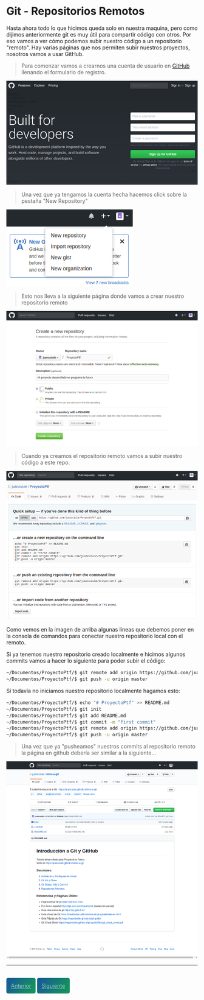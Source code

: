 # Git - Repositorios Remotos

Hasta ahora todo lo que hicimos queda solo en nuestra maquina, pero como dijimos anteriormente git es muy útil para compartir código con otros. Por eso vamos a ver cómo podemos subir nuestro código a un repositorio "remoto". Hay varias páginas que nos permiten subir nuestros proyectos, nosotros vamos a usar GitHub.

> Para comenzar vamos a crearnos una cuenta de usuario en [GitHub](https://github.com) llenando el formulario de registro.

![Landing GitHub](media/github.png)

> Una vez que ya tengamos la cuenta hecha hacemos click sobre la pestaña "New Repository"

![New Repository](media/nuevo-repo.png)

> Esto nos lleva a la siguiente página donde vamos a crear nuestro repositorio remoto

![Crear Repo](media/crear-repo.png)

> Cuando ya creamos el repositorio remoto vamos a subir nuestro código a este repo.

![Repo Creado](media/repo-creado.png)

Como vemos en la imagen de arriba algunas lineas que debemos poner en la consola de comandos para conectar nuestro repositorio local con el remoto.

Si ya tenemos nuestro repositorio creado localmente e hicimos algunos commits vamos a hacer lo siguiente para poder subir el código:

```bash
~/Documentos/ProyectoPtf/$ git remote add origin https://github.com/juancuiule/ProyectoPtf.git
~/Documentos/ProyectoPtf/$ git push -u origin master
```

Si todavía no iniciamos nuestro repositorio localmente hagamos esto:

```bash
~/Documentos/ProyectoPtf/$ echo "# ProyectoPtf" >> README.md
~/Documentos/ProyectoPtf/$ git init
~/Documentos/ProyectoPtf/$ git add README.md
~/Documentos/ProyectoPtf/$ git commit -m "first commit"
~/Documentos/ProyectoPtf/$ git remote add origin https://github.com/juancuiule/ProyectoPtf.git
~/Documentos/ProyectoPtf/$ git push -u origin master
```

> Una vez que ya "pusheamos" nuestros commits al repositorio remoto la página en github debería ser similar a la siguiente...

![Primer Commit](media/despues-del-commit.png)

---

<br>
<style>
.my-btn {
    height: 50px;
    width: 120px;
    display: inline;
    text-align: center;
    color: rgba(255, 255, 255, 0.6);
    background-color: #159957;
    background-image: linear-gradient(120deg, #155799, #159957);
    transition: color 0.2s ease-in-out;
    border-radius: 0.3rem;
    padding: 12px;
}

.my-btn:hover {
    color: #FFFFFF;
}

.Grid {
    display:flex;
    justify-content: space-around;
}
</style>
<div class="Grid">
    <a href="haciendo-cambios" class="my-btn">Anterior</a>
    <a href="repositorio-remoto-2" class="my-btn">Siguiente</a>
</div>
